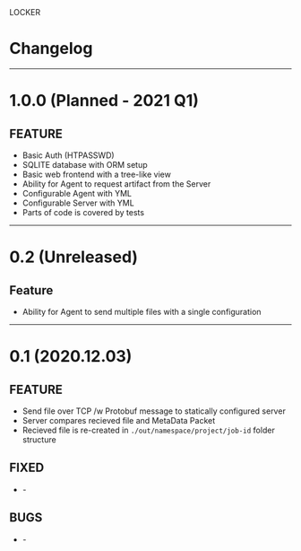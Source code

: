 <div class="button-locker">LOCKER</div> 

# Changelog


---
# 1.0.0 (Planned - 2021 Q1)
## FEATURE

- Basic Auth (HTPASSWD)
- SQLITE database with ORM setup
- Basic web frontend with a tree-like view
- Ability for Agent to request artifact from the Server
- Configurable Agent with YML
- Configurable Server with YML
- Parts of code is covered by tests
---
# 0.2 (Unreleased)
## Feature
- Ability for Agent to send multiple files with a single configuration
---
# 0.1 (2020.12.03)
## FEATURE 

- Send file over TCP /w Protobuf message to statically configured server
- Server compares recieved file and MetaData Packet
- Recieved file is re-created in `./out/namespace/project/job-id` folder structure

## FIXED

- \-

## BUGS

- \-


